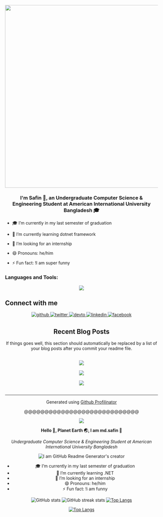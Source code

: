 <div align="center">
<img src="https://rishavanand.github.io/static/images/greetings.gif" align="center" height="" width="600" />
</div>  
  

### <div align="center">I'm Safin  👦, an Undergraduate Computer Science & Engineering Student at American International University Bangladesh 🎓</div>  
  

- 🎓 I’m currently in my last semester of graduation  
  

- 📖 I’m currently learning dotnet framework  
  

- 🤔 I’m looking for an internship  
  

- 😄 Pronouns: he/him  
  

- ⚡ Fun fact: !I am super funny  
  

<h3 align="left">Languages and Tools:</h3>
<p align="left">
</p>

<p align="center">
  <a href="https://skillicons.dev">
    <img src="https://skillicons.dev/icons?i=cs,cpp,js,html,css,dotnet,java,js,mysql,php,github,linux,matlab,octave,postman" />
  </a>
</p>

## Connect with me  
<div align="center">
<a href="https://github.com/404RequestedUserNotFound" target="_blank">
<img src=https://img.shields.io/badge/github-%2324292e.svg?&style=for-the-badge&logo=github&logoColor=white alt=github style="margin-bottom: 5px;" />
</a>
  
<a href="https://twitter.com/iamrishavanand" target="_blank">
<img src=https://img.shields.io/badge/twitter-%2300acee.svg?&style=for-the-badge&logo=twitter&logoColor=white alt=twitter style="margin-bottom: 5px;" />
</a>
  
<a href="https://dev.to/404requestedusernotfound" target="_blank">
<img src=https://img.shields.io/badge/dev.to-%2308090A.svg?&style=for-the-badge&logo=dev.to&logoColor=white alt=devto style="margin-bottom: 5px;" />
</a>
  
<a href="https://www.linkedin.com/in/md-safin" target="_blank">
<img src=https://img.shields.io/badge/linkedin-%231E77B5.svg?&style=for-the-badge&logo=linkedin&logoColor=white alt=linkedin style="margin-bottom: 5px;" />
</a>
  
<a href="https://www.facebook.com/AhmedShafinOfficial" target="_blank">
<img src=https://img.shields.io/badge/facebook-%232E87FB.svg?&style=for-the-badge&logo=facebook&logoColor=white alt=facebook style="margin-bottom: 5px;" />
</a>
  
  

<br/>  





## Recent Blog Posts  
<!-- BLOG-POST-LIST:START -->  
If things goes well, this section should automatically be replaced by a list of your blog posts after you commit your readme file. 
<!-- BLOG-POST-LIST:END -->  

<br/>  

<div align="center"><img src="[[https://spotify-github-profile.vercel.app/api/view.svg?uid=jqr7zvuaq2tbdaqu38jbds9nk&redirect=true][https://spotify-github-profile.vercel.app/api/view.svg?uid=jqr7zvuaq2tbdaqu38jbds9nk&cover_image=false&theme=default&show_offline=false&background_color=121212&interchange=true&bar_color=53b14f&bar_color_cover=true" /></div>  

<br/>  

<div align="center">
<img src="https://komarev.com/ghpvc/?username=404RequestedUserNotFound&&style=flat-square" align="center" />
</div>  
  

<br/>  

<div align="center">
            <a href="https://www.buymeacoffee.com/404RequestedUserNotFound" target="_blank" style="display: inline-block;">
                <img
                    src="https://img.shields.io/badge/Donate-Buy%20Me%20A%20Coffee-orange.svg?style=flat-square&logo=buymeacoffee" 
                    align="center"
                />
            </a></div>
<br />

----
<div align="center">Generated using <a href="https://profilinator.rishav.dev/" target="_blank">Github Profilinator</a></div>



@@@@@@@@@@@@@@@@@@@@@@@@@@@@
<div style="text-align:center;">
  <img src="https://gpvc.arturio.dev/404RequestedUserNotFound">
</div>

<p align="center"><b>Hello 👋, Planet Earth 🌏, I am md.safin 👦</b></p>

<p align="center"><i>Undergraduate Computer Science & Engineering Student at
American International University Bangladesh </i></p>

<p align="center">
  <img src="https://arturssmirnovs.github.io/github-profile-readme-generator/images/banner.png" alt="I am GitHub Readme Generator's creator">
</p>

- 🎓 I’m currently in my last semester of graduation
- 🌱 I’m currently learning .NET 
- 🤔 I’m looking for an internship 
- 😄 Pronouns: he/him 
- ⚡ Fun fact: !i am funny





![GitHub stats](https://github-readme-stats.vercel.app/api?username=404RequestedUserNotFound&show_icons=true&count_private=true)  ![GitHub streak stats](https://streak-stats.demolab.com/?user=404RequestedUserNotFound)  [![Top Langs](https://github-readme-stats.vercel.app/api/top-langs/?username=404RequestedUserNotFound)](https://github.com/anuraghazra/github-readme-stats)





[![Top Langs](https://github-readme-stats.vercel.app/api/top-langs/?username=404RequestedUserNotFound&layout=compact)](https://github.com/anuraghazra/github-readme-stats)
